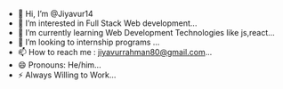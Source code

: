 - 👋 Hi, I’m @Jiyavur14
- 👀 I’m interested in Full Stack Web development...
- 🌱 I’m currently learning Web Development Technologies like js,react...
- 💞️ I’m looking to internship programs ...
- 📫 How to reach me : jiyavurrahman80@gmail.com...
- 😄 Pronouns: He/him...
- ⚡ Always Willing to Work... 

<!---
Jiyavur14/Jiyavur14 is a ✨ special ✨ repository because its `README.md` (this file) appears on your GitHub profile.
You can click the Preview link to take a look at your changes.
--->
